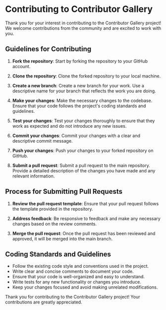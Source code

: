 # Contributing to Contributor Gallery

Thank you for your interest in contributing to the Contributor Gallery project! We welcome contributions from the community and are excited to work with you.

## Guidelines for Contributing

1. **Fork the repository**: Start by forking the repository to your GitHub account.

2. **Clone the repository**: Clone the forked repository to your local machine.

3. **Create a new branch**: Create a new branch for your work. Use a descriptive name for your branch that reflects the work you are doing.

4. **Make your changes**: Make the necessary changes to the codebase. Ensure that your code follows the project's coding standards and guidelines.

5. **Test your changes**: Test your changes thoroughly to ensure that they work as expected and do not introduce any new issues.

6. **Commit your changes**: Commit your changes with a clear and descriptive commit message.

7. **Push your changes**: Push your changes to your forked repository on GitHub.

8. **Submit a pull request**: Submit a pull request to the main repository. Provide a detailed description of the changes you have made and any relevant information.

## Process for Submitting Pull Requests

1. **Review the pull request template**: Ensure that your pull request follows the template provided in the repository.

2. **Address feedback**: Be responsive to feedback and make any necessary changes based on the review comments.

3. **Merge the pull request**: Once the pull request has been reviewed and approved, it will be merged into the main branch.

## Coding Standards and Guidelines

- Follow the existing code style and conventions used in the project.
- Write clear and concise comments to document your code.
- Ensure that your code is well-organized and easy to understand.
- Write tests for any new functionality or changes you introduce.
- Keep your changes focused and avoid making unrelated modifications.

Thank you for contributing to the Contributor Gallery project! Your contributions are greatly appreciated.
